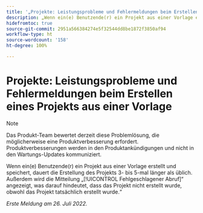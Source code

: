 ```yaml
---
title: '„Projekte: Leistungsprobleme und Fehlermeldungen beim Erstellen eines Projekts aus einer Vorlage.“'
description: „Wenn ein(e) Benutzende(r) ein Projekt aus einer Vorlage erstellt und speichert, dauert die Erstellung des Projekts 3- bis 5-mal länger als üblich. Außerdem wird die Mitteilung ‚Fehlgeschlagener Abruf‘ angezeigt, was darauf hindeutet, dass das Projekt nicht erstellt wurde, obwohl das Projekt tatsächlich erstellt wurde.“
hidefromtoc: true
source-git-commit: 2951a566384274e5f32544dd8be1872f3850af94
workflow-type: ht
source-wordcount: '158'
ht-degree: 100%

---
```



# Projekte: Leistungsprobleme und Fehlermeldungen beim Erstellen eines Projekts aus einer Vorlage

>[!NOTE]
>
>Das Produkt-Team bewertet derzeit diese Problemlösung, die möglicherweise eine Produktverbesserung erfordert. Produktverbesserungen werden in den Produktankündigungen und nicht in den Wartungs-Updates kommuniziert.

Wenn ein(e) Benutzende(r) ein Projekt aus einer Vorlage erstellt und speichert, dauert die Erstellung des Projekts 3- bis 5-mal länger als üblich. Außerdem wird die Mitteilung „[!UICONTROL Fehlgeschlagener Abruf]“ angezeigt, was darauf hindeutet, dass das Projekt nicht erstellt wurde, obwohl das Projekt tatsächlich erstellt wurde.“

_Erste Meldung am 26. Juli 2022._

